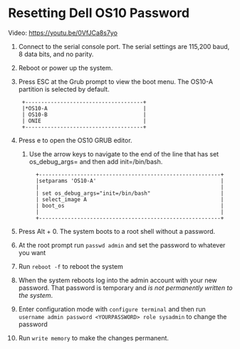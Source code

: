 # Resetting Dell OS10 Password

Video: https://youtu.be/0VfJCa8s7yo

1. Connect to the serial console port. The serial settings are 115,200 baud, 8 data bits, and no parity.
2. Reboot or power up the system.
3. Press ESC at the Grub prompt to view the boot menu. The OS10-A partition is selected by default.

        +-------------------------------------+
        |*OS10-A                              |
        | OS10-B                              |
        | ONIE                                |
        +-------------------------------------+

4. Press e to open the OS10 GRUB editor.
   1. Use the arrow keys to navigate to the end of the line that has set os_debug_args= and then add init=/bin/bash.

            +---------------------------------------------------------+
            |setparams 'OS10-A'                                       |
            |                                                         |
            | set os_debug_args="init=/bin/bash"                      |       
            | select_image A                                          |
            | boot_os                                                 |
            |                                                         |
            +---------------------------------------------------------+

5. Press Alt + 0. The system boots to a root shell without a password.
6. At the root prompt run `passwd admin` and set the password to whatever you want
7. Run `reboot -f` to reboot the system
8. When the system reboots log into the admin account with your new password. That password is temporary and *is not permanently written to the system*.
9. Enter configuration mode with `configure terminal` and then run `username admin password <YOURPASSWORD> role sysadmin` to change the password
10. Run `write memory` to make the changes permanent.